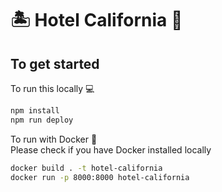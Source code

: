# 🏝 Hotel California 🏨 

## To get started

To run this locally 💻

```bash
npm install
npm run deploy
```

To run with Docker 🐳  
Please check if you have Docker installed locally

```bash
docker build . -t hotel-california
docker run -p 8000:8000 hotel-california
```


